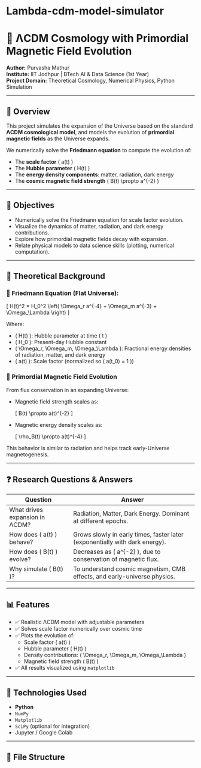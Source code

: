 # Lambda-cdm-model-simulator
# 🌌 ΛCDM Cosmology with Primordial Magnetic Field Evolution

**Author:** Purvasha Mathur  
**Institute:** IIT Jodhpur | BTech AI & Data Science (1st Year)  
**Project Domain:** Theoretical Cosmology, Numerical Physics, Python Simulation

---

## 📖 Overview

This project simulates the expansion of the Universe based on the standard **ΛCDM cosmological model**, and models the evolution of **primordial magnetic fields** as the Universe expands.

We numerically solve the **Friedmann equation** to compute the evolution of:
- The **scale factor** \( a(t) \)
- The **Hubble parameter** \( H(t) \)
- The **energy density components**: matter, radiation, dark energy
- The **cosmic magnetic field strength** \( B(t) \propto a^{-2} \)

---

## 🎯 Objectives

- Numerically solve the Friedmann equation for scale factor evolution.
- Visualize the dynamics of matter, radiation, and dark energy contributions.
- Explore how primordial magnetic fields decay with expansion.
- Relate physical models to data science skills (plotting, numerical computation).

---

## 🧮 Theoretical Background

### 🔹 Friedmann Equation (Flat Universe):

\[
H(t)^2 = H_0^2 \left( \Omega_r a^{-4} + \Omega_m a^{-3} + \Omega_\Lambda \right)
\]

Where:
- \( H(t) \): Hubble parameter at time \( t \)
- \( H_0 \): Present-day Hubble constant
- \( \Omega_r, \Omega_m, \Omega_\Lambda \): Fractional energy densities of radiation, matter, and dark energy
- \( a(t) \): Scale factor (normalized so \( a(t_0) = 1 \))

### 🔹 Primordial Magnetic Field Evolution

From flux conservation in an expanding Universe:

- Magnetic field strength scales as:
  
  \[
  B(t) \propto a(t)^{-2}
  \]

- Magnetic energy density scales as:

  \[
  \rho_B(t) \propto a(t)^{-4}
  \]

This behavior is similar to radiation and helps track early-Universe magnetogenesis.

---

## ❓ Research Questions & Answers

| Question | Answer |
|---------|--------|
| What drives expansion in ΛCDM? | Radiation, Matter, Dark Energy. Dominant at different epochs. |
| How does \( a(t) \) behave? | Grows slowly in early times, faster later (exponentially with dark energy). |
| How does \( B(t) \) evolve? | Decreases as \( a^{-2} \), due to conservation of magnetic flux. |
| Why simulate \( B(t) \)? | To understand cosmic magnetism, CMB effects, and early-universe physics. |

---

## 📊 Features

- ✅ Realistic ΛCDM model with adjustable parameters
- ✅ Solves scale factor numerically over cosmic time
- ✅ Plots the evolution of:
  - Scale factor \( a(t) \)
  - Hubble parameter \( H(t) \)
  - Density contributions: \( \Omega_r, \Omega_m, \Omega_\Lambda \)
  - Magnetic field strength \( B(t) \)
- ✅ All results visualized using `matplotlib`

---

## 🧰 Technologies Used

- **Python**
- `NumPy`
- `Matplotlib`
- `SciPy` (optional for integration)
- Jupyter / Google Colab

---

## 📁 File Structure

